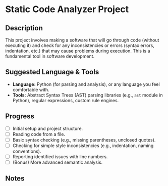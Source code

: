 # Static Code Analyzer Project

## Description

This project involves making a software that will go through code (without executing it) and check for any inconsistencies or errors (syntax errors, indentation, etc.) that may cause problems during execution. This is a fundamental tool in software development.

## Suggested Language & Tools

*   **Language:** Python (for parsing and analysis), or any language you feel comfortable with.
*   **Tools:** Abstract Syntax Trees (AST) parsing libraries (e.g., `ast` module in Python), regular expressions, custom rule engines.

## Progress

*   [ ] Initial setup and project structure.
*   [ ] Reading code from a file.
*   [ ] Basic syntax checking (e.g., missing parentheses, unclosed quotes).
*   [ ] Checking for simple style inconsistencies (e.g., indentation, naming conventions).
*   [ ] Reporting identified issues with line numbers.
*   [ ] (Bonus) More advanced semantic analysis.

## Notes

